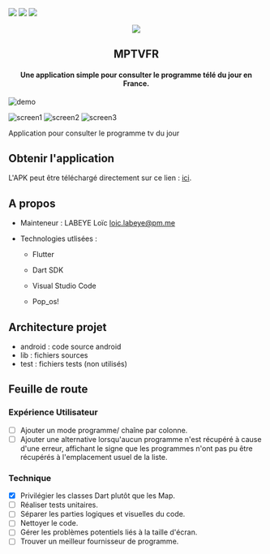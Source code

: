 <a href="https://github.com/nag763/monprogrammetv/blob/main/LICENSE" alt="License"><img src="https://img.shields.io/bower/l/bootstrap"></a>
<a href="https://github.com/nag763/monprogrammetv/releases/latest" alt="GitHub release"><img src="https://img.shields.io/github/v/release/nag763/monprogrammetv" ></a>
<a href="" alt="issues"><img src="https://img.shields.io/github/issues/nag763/monprogrammetv"></a>

<p align="center"><img src="https://github.com/nag763/monprogrammetv/blob/main/logos/logo.png"></img></p>

<h2 align="center">MPTVFR</h2>
<h4 align="center">Une application simple pour consulter le programme télé du jour en France.</h4>

![demo](https://github.com/nag763/monprogrammetv/blob/main/demo.gif)

![screen1](https://github.com/nag763/monprogrammetv/blob/main/screen1.jpg)
![screen2](https://github.com/nag763/monprogrammetv/blob/main/screen2.jpg)
![screen3](https://github.com/nag763/monprogrammetv/blob/main/screen3.jpg)

Application pour consulter le programme tv du jour

## Obtenir l'application

L'APK peut être téléchargé directement sur ce lien : [ici](https://github.com/nag763/monprogrammetv/releases/latest).

## A propos

- Mainteneur : LABEYE Loïc <loic.labeye@pm.me>

- Technologies utlisées :

  - Flutter

  - Dart SDK

  - Visual Studio Code

  - Pop_os!

## Architecture projet

- android : code source android
- lib : fichiers sources
- test : fichiers tests (non utilisés)

## Feuille de route

### Expérience Utilisateur

- [ ] Ajouter un mode programme/ chaîne par colonne.
- [ ] Ajouter une alternative lorsqu'aucun programme n'est récupéré à cause d'une erreur, affichant le signe que les programmes n'ont pas pu être récupérés à l'emplacement usuel de la liste.

### Technique

- [X] Privilégier les classes Dart plutôt que les Map.
- [ ] Réaliser tests unitaires.
- [ ] Séparer les parties logiques et visuelles du code.
- [ ] Nettoyer le code.
- [ ] Gérer les problèmes potentiels liés à la taille d'écran.
- [ ] Trouver un meilleur fournisseur de programme.
